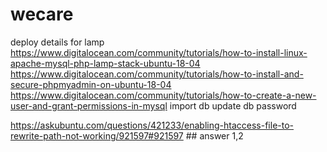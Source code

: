 # wecare
deploy details for lamp
https://www.digitalocean.com/community/tutorials/how-to-install-linux-apache-mysql-php-lamp-stack-ubuntu-18-04
https://www.digitalocean.com/community/tutorials/how-to-install-and-secure-phpmyadmin-on-ubuntu-18-04
https://www.digitalocean.com/community/tutorials/how-to-create-a-new-user-and-grant-permissions-in-mysql
import db
update db password


https://askubuntu.com/questions/421233/enabling-htaccess-file-to-rewrite-path-not-working/921597#921597  ## answer 1,2
